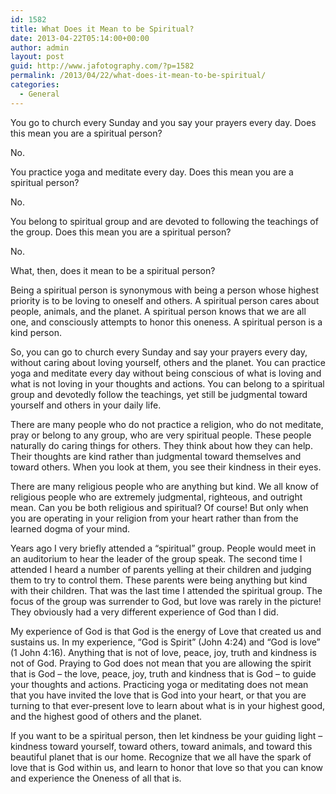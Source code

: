 ```yaml
---
id: 1582
title: What Does it Mean to be Spiritual?
date: 2013-04-22T05:14:00+00:00
author: admin
layout: post
guid: http://www.jafotography.com/?p=1582
permalink: /2013/04/22/what-does-it-mean-to-be-spiritual/
categories:
  - General
---
```

You go to church every Sunday and you say your prayers every day. Does this mean you are a spiritual person?

No.

You practice yoga and meditate every day. Does this mean you are a spiritual person?

No.

You belong to spiritual group and are devoted to following the teachings of the group. Does this mean you are a spiritual person?

No.

What, then, does it mean to be a spiritual person?

Being a spiritual person is synonymous with being a person whose highest priority is to be loving to oneself and others. A spiritual person cares about people, animals, and the planet. A spiritual person knows that we are all one, and consciously attempts to honor this oneness. A spiritual person is a kind person.

So, you can go to church every Sunday and say your prayers every day, without caring about loving yourself, others and the planet. You can practice yoga and meditate every day without being conscious of what is loving and what is not loving in your thoughts and actions. You can belong to a spiritual group and devotedly follow the teachings, yet still be judgmental toward yourself and others in your daily life.

There are many people who do not practice a religion, who do not meditate, pray or belong to any group, who are very spiritual people. These people naturally do caring things for others. They think about how they can help. Their thoughts are kind rather than judgmental toward themselves and toward others. When you look at them, you see their kindness in their eyes.

There are many religious people who are anything but kind. We all know of religious people who are extremely judgmental, righteous, and outright mean. Can you be both religious and spiritual? Of course! But only when you are operating in your religion from your heart rather than from the learned dogma of your mind.

Years ago I very briefly attended a &#8220;spiritual&#8221; group. People would meet in an auditorium to hear the leader of the group speak. The second time I attended I heard a number of parents yelling at their children and judging them to try to control them. These parents were being anything but kind with their children. That was the last time I attended the spiritual group. The focus of the group was surrender to God, but love was rarely in the picture! They obviously had a very different experience of God than I did.

My experience of God is that God is the energy of Love that created us and sustains us. In my experience, “God is Spirit&#8221; (John 4:24) and “God is love&#8221; (1 John 4:16). Anything that is not of love, peace, joy, truth and kindness is not of God. Praying to God does not mean that you are allowing the spirit that is God &#8211; the love, peace, joy, truth and kindness that is God &#8211; to guide your thoughts and actions. Practicing yoga or meditating does not mean that you have invited the love that is God into your heart, or that you are turning to that ever-present love to learn about what is in your highest good, and the highest good of others and the planet.

If you want to be a spiritual person, then let kindness be your guiding light &#8211; kindness toward yourself, toward others, toward animals, and toward this beautiful planet that is our home. Recognize that we all have the spark of love that is God within us, and learn to honor that love so that you can know and experience the Oneness of all that is.
